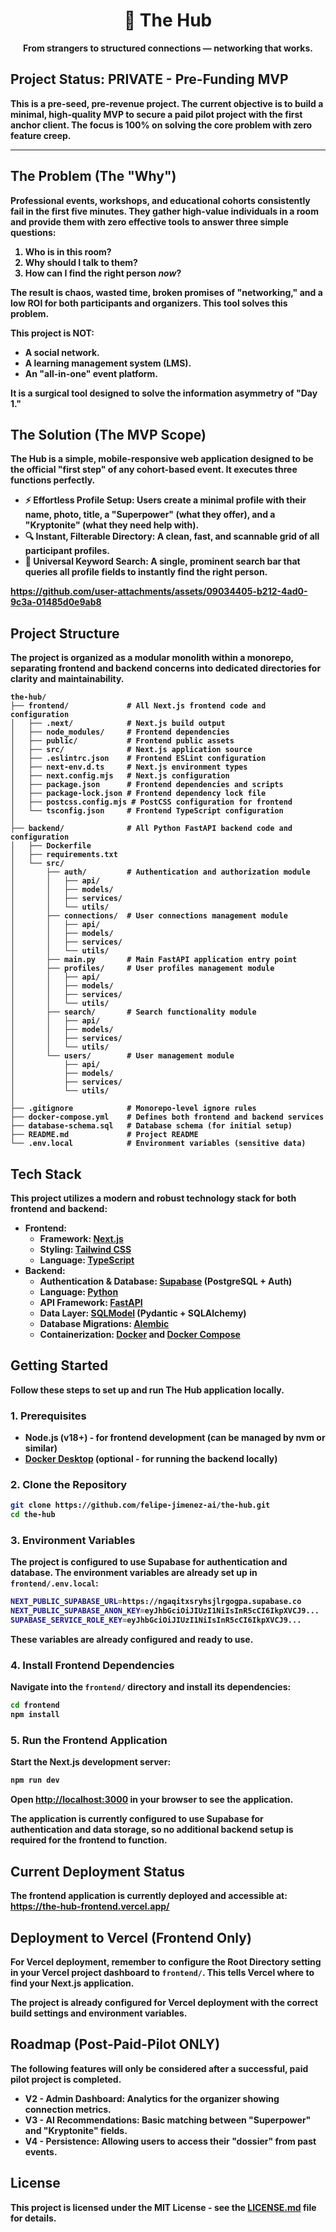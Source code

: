 <h1 align="center">👥 The Hub</h1>

<p align="center">
  <strong>From strangers to structured connections — networking that works.
</p>

## Project Status: PRIVATE - Pre-Funding MVP

This is a pre-seed, pre-revenue project. The current objective is to build a minimal, high-quality MVP to secure a paid pilot project with the first anchor client. The focus is 100% on solving the core problem with zero feature creep.

---

## The Problem (The "Why")

Professional events, workshops, and educational cohorts consistently fail in the first five minutes. They gather high-value individuals in a room and provide them with zero effective tools to answer three simple questions:

1.  **Who is in this room?**
2.  **Why should I talk to them?**
3.  **How can I find the right person *now*?**

The result is chaos, wasted time, broken promises of "networking," and a low ROI for both participants and organizers. This tool solves this problem.

**This project is NOT:**
*   A social network.
*   A learning management system (LMS).
*   An "all-in-one" event platform.

It is a surgical tool designed to solve the information asymmetry of "Day 1."

## The Solution (The MVP Scope)

The Hub is a simple, mobile-responsive web application designed to be the official "first step" of any cohort-based event. It executes three functions perfectly.

*   **⚡️ Effortless Profile Setup:** Users create a minimal profile with their name, photo, title, a "Superpower" (what they offer), and a "Kryptonite" (what they need help with).
*   **🔍 Instant, Filterable Directory:** A clean, fast, and scannable grid of all participant profiles.
*   **🔑 Universal Keyword Search:** A single, prominent search bar that queries all profile fields to instantly find the right person.

https://github.com/user-attachments/assets/09034405-b212-4ad0-9c3a-01485d0e9ab8

## Project Structure

The project is organized as a modular monolith within a monorepo, separating frontend and backend concerns into dedicated directories for clarity and maintainability.

```
the-hub/
├── frontend/             # All Next.js frontend code and configuration
│   ├── .next/            # Next.js build output
│   ├── node_modules/     # Frontend dependencies
│   ├── public/           # Frontend public assets
│   ├── src/              # Next.js application source
│   ├── .eslintrc.json    # Frontend ESLint configuration
│   ├── next-env.d.ts     # Next.js environment types
│   ├── next.config.mjs   # Next.js configuration
│   ├── package.json      # Frontend dependencies and scripts
│   ├── package-lock.json # Frontend dependency lock file
│   ├── postcss.config.mjs # PostCSS configuration for frontend
│   └── tsconfig.json     # Frontend TypeScript configuration
│
├── backend/              # All Python FastAPI backend code and configuration
│   ├── Dockerfile
│   ├── requirements.txt
│   └── src/
│       ├── auth/         # Authentication and authorization module
│       │   ├── api/
│       │   ├── models/
│       │   ├── services/
│       │   └── utils/
│       ├── connections/  # User connections management module
│       │   ├── api/
│       │   ├── models/
│       │   ├── services/
│       │   └── utils/
│       ├── main.py       # Main FastAPI application entry point
│       ├── profiles/     # User profiles management module
│       │   ├── api/
│       │   ├── models/
│       │   ├── services/
│       │   └── utils/
│       ├── search/       # Search functionality module
│       │   ├── api/
│       │   ├── models/
│       │   ├── services/
│       │   └── utils/
│       └── users/        # User management module
│           ├── api/
│           ├── models/
│           ├── services/
│           └── utils/
│
├── .gitignore            # Monorepo-level ignore rules
├── docker-compose.yml    # Defines both frontend and backend services
├── database-schema.sql   # Database schema (for initial setup)
├── README.md             # Project README
└── .env.local            # Environment variables (sensitive data)
```

## Tech Stack

This project utilizes a modern and robust technology stack for both frontend and backend:

*   **Frontend:**
    *   **Framework:** [Next.js](https://nextjs.org/)
    *   **Styling:** [Tailwind CSS](https://tailwindcss.com/)
    *   **Language:** [TypeScript](https://www.typescriptlang.org/)
*   **Backend:**
    *   **Authentication & Database:** [Supabase](https://supabase.com/) (PostgreSQL + Auth)
    *   **Language:** [Python](https://www.python.org/)
    *   **API Framework:** [FastAPI](https://fastapi.tiangolo.com/)
    *   **Data Layer:** [SQLModel](https://sqlmodel.tiangolo.com/) (Pydantic + SQLAlchemy)
    *   **Database Migrations:** [Alembic](https://alembic.sqlalchemy.org/)
    *   **Containerization:** [Docker](https://www.docker.com/) and [Docker Compose](https://docs.docker.com/compose/)

## Getting Started

Follow these steps to set up and run The Hub application locally.

### 1. Prerequisites

*   Node.js (v18+) - for frontend development (can be managed by nvm or similar)
*   [Docker Desktop](https://www.docker.com/products/docker-desktop) (optional - for running the backend locally)

### 2. Clone the Repository

```bash
git clone https://github.com/felipe-jimenez-ai/the-hub.git
cd the-hub
```

### 3. Environment Variables

The project is configured to use Supabase for authentication and database. The environment variables are already set up in `frontend/.env.local`:

```bash
NEXT_PUBLIC_SUPABASE_URL=https://ngaqitxsryhsjlrgogpa.supabase.co
NEXT_PUBLIC_SUPABASE_ANON_KEY=eyJhbGciOiJIUzI1NiIsInR5cCI6IkpXVCJ9...
SUPABASE_SERVICE_ROLE_KEY=eyJhbGciOiJIUzI1NiIsInR5cCI6IkpXVCJ9...
```

These variables are already configured and ready to use.

### 4. Install Frontend Dependencies

Navigate into the `frontend/` directory and install its dependencies:

```bash
cd frontend
npm install
```

### 5. Run the Frontend Application

Start the Next.js development server:

```bash
npm run dev
```

Open [http://localhost:3000](http://localhost:3000) in your browser to see the application.

The application is currently configured to use Supabase for authentication and data storage, so no additional backend setup is required for the frontend to function.

## Current Deployment Status

The frontend application is currently deployed and accessible at: **https://the-hub-frontend.vercel.app/**

## Deployment to Vercel (Frontend Only)

For Vercel deployment, remember to configure the **Root Directory** setting in your Vercel project dashboard to `frontend/`. This tells Vercel where to find your Next.js application.

The project is already configured for Vercel deployment with the correct build settings and environment variables.

## Roadmap (Post-Paid-Pilot ONLY)

The following features will only be considered after a successful, **paid** pilot project is completed.

*   **V2 - Admin Dashboard:** Analytics for the organizer showing connection metrics.
*   **V3 - AI Recommendations:** Basic matching between "Superpower" and "Kryptonite" fields.
*   **V4 - Persistence:** Allowing users to access their "dossier" from past events.

## License

This project is licensed under the MIT License - see the [LICENSE.md](LICENSE.md) file for details.
